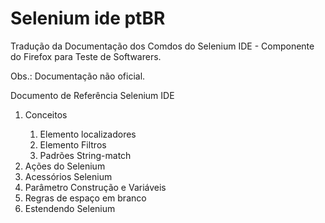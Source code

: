 Selenium ide ptBR
=================

Tradução da Documentação dos Comdos do Selenium  IDE - Componente do Firefox para Teste de Softwarers.

Obs.: Documentação não oficial.

Documento de Referência Selenium IDE 

<ol>
<li>Conceitos</li>
    <ol>
        <li>Elemento localizadores</li> 
        <li>Elemento Filtros</li> 
        <li>Padrões String-match</li> 
    </ol>
<li>Ações do Selenium</li> 
<li>Acessórios Selenium</li> 
<li>Parâmetro Construção e Variáveis </li>
<li>Regras de espaço em branco </li>
<li>Estendendo Selenium</li>
</ol>
